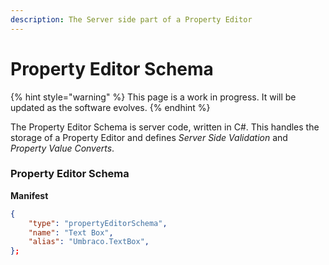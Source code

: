 ```yaml
---
description: The Server side part of a Property Editor
---
```


# Property Editor Schema

{% hint style="warning" %}
This page is a work in progress. It will be updated as the software evolves.
{% endhint %}

The Property Editor Schema is server code, written in C#. This handles the storage of a Property Editor and defines _Server Side Validation_ and _Property Value Converts_.

### Property Editor Schema

**Manifest**

```json
{
	"type": "propertyEditorSchema",
	"name": "Text Box",
	"alias": "Umbraco.TextBox",
};
```
